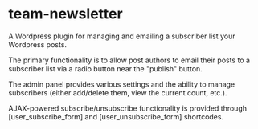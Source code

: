 # team-newsletter
A Wordpress plugin for managing and emailing a subscriber list your Wordpress posts.

The primary functionality is to allow post authors to email their posts to a subscriber list via a radio button near the "publish" button.

The admin panel provides various settings and the ability to manage subscribers (either add/delete them, view the current count, etc.).

AJAX-powered subscribe/unsubscribe functionality is provided through [user_subscribe_form] and [user_unsubscribe_form] shortcodes.
